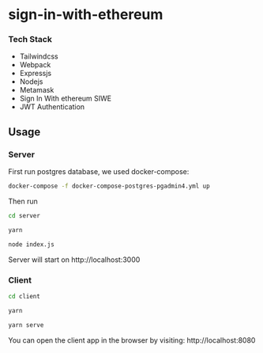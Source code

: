 # sign-in-with-ethereum

### Tech Stack
- Tailwindcss
- Webpack
- Expressjs
- Nodejs
- Metamask
- Sign In With ethereum SIWE
- JWT Authentication


## Usage


### Server

First run postgres database, we used docker-compose:
```sh
docker-compose -f docker-compose-postgres-pgadmin4.yml up
```

Then run 
```sh
cd server

yarn

node index.js
```

Server will start on http://localhost:3000


### Client
```bash
cd client

yarn

yarn serve
```
You can open the client app in the browser by visiting: http://localhost:8080